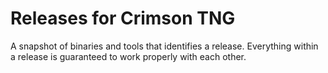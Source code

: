 Releases for Crimson TNG
============

A snapshot of binaries and tools that identifies a release. Everything within a release is
guaranteed to work properly with each other.
